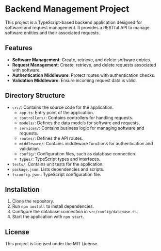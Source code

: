 # Backend Management Project

This project is a TypeScript-based backend application designed for software and request management. It provides a RESTful API to manage software entities and their associated requests.

## Features

- **Software Management**: Create, retrieve, and delete software entries.
- **Request Management**: Create, retrieve, and delete requests associated with software.
- **Authentication Middleware**: Protect routes with authentication checks.
- **Validation Middleware**: Ensure incoming request data is valid.

## Directory Structure

- `src/`: Contains the source code for the application.
  - `app.ts`: Entry point of the application.
  - `controllers/`: Contains controllers for handling requests.
  - `models/`: Defines the data models for software and requests.
  - `services/`: Contains business logic for managing software and requests.
  - `routes/`: Defines the API routes.
  - `middleware/`: Contains middleware functions for authentication and validation.
  - `config/`: Configuration files, such as database connection.
  - `types/`: TypeScript types and interfaces.
- `tests/`: Contains unit tests for the application.
- `package.json`: Lists dependencies and scripts.
- `tsconfig.json`: TypeScript configuration file.

## Installation

1. Clone the repository.
2. Run `npm install` to install dependencies.
3. Configure the database connection in `src/config/database.ts`.
4. Start the application with `npm start`.

## License

This project is licensed under the MIT License.